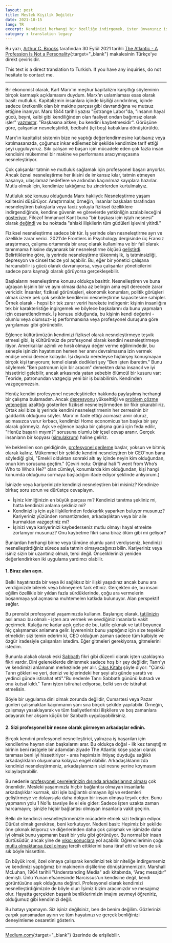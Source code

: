 ```yaml
---
layout: post
title: Meslek Kişilik Değildir
date: 2021-10-15
lang: TR
excerpt: Kendinizi herhangi bir özelliğe indirgemek, ister ünvanınız ister iş performansınız olsun, son derece zarar verici bir eylemdir
category : translation legacy
---
```



Bu yazı, [Arthur C. Brooks](https://www.theatlantic.com/author/arthur-c-brooks/) tarafından 30 Eylül 2021 tarihli [The Atlantic - A Profession Is Not a Personality](https://www.theatlantic.com/family/archive/2021/09/self-objectification-work/620246/){:target="_blank"} makalesinin Türkçe'ye direkt çevirisidir.


This text is a direct translation to Turkish. If you have any inquiries, do not hesitate to contact me.


<hr>


Bir ekonomist olarak, Karl Marx'ın meşhur kapitalizm karşıtlığı söyleminin birçok karmaşık açıklamasını duydum. Marx'ın uslamlaması esas olarak basit: mutluluk. Kapitalizmin insanlara içinde kişiliği arındırılmış, içinde sadece üretkenlik olan bir makine parçası gibi davrandığına ve mutsuz ettiğine inanıyor. Marx 1844 tarihli yazısı "Estrange Labor"da, "insanın hayal gücü, beyni, kalbi gibi kendiliğinden olan faaliyet ondan bağımsız olarak işler" [yazmıştır](https://www.marxists.org/archive/marx/works/1844/manuscripts/labour.htm). "Başkasına aitken; bu kendini kaybetmesidir". Görüşüne göre, çalışanlar nesneleştirildi, bedbaht (içi boş) kabuklara dönüştürüldü.


Marx'ın kapitalist sistemin bize ne yaptığı değerlendirmesine katılsanız veya katılmasanızda, çoğumuz inkar edilemez bir şekilde kendimize tarif ettiği şeyi uyguluyoruz. Sıkı çalışan ve başarı için mücadele eden çok fazla insan kendisini mükemmel bir makine ve performans aracıymışçasına nesneleştiriyor.


Çok çalışanlar tatmin ve mutluluk sağlamak için profesyonel başarı arıyorlar. Ancak öznel nesneleştirme her ikisini de imkansız kılar, tatmin etmeyen başarıya, ulaşılamaz hedeflere ve ardından kaçınılmaz kayıplara hazırlar. Mutlu olmak için, kendimize taktığımız bu zincirlerden kurtulmalıyız.


Mutluluk söz konusu olduğunda Marx haklıydı: Nesneleştirme yaşam kalitesini düşürüyor. Araştırmalar, örneğin, insanlar başkaları tarafından nesneleştiren bakışlarla veya taciz yoluyla fiziksel özelliklere indirgendiğinde, kendine güvenin ve görevlerde yetkinliğin azalabileceğini [gösteriyor](https://scholars.carroll.edu/handle/20.500.12647/3769). Filozof Immanuel Kant buna "bir başkası için iştah nesnesi" olarak [değindi](https://plato.stanford.edu/entries/feminism-objectification/) ve bu noktada "ahlaki ilişkilerin tüm güdüleri işlevini yitirdi."


Fiziksel nesneleştirme sadece bir tür. İş yerinde olan nesneleştirme ayrı ve özellikle zarar verici. 2021'de Frontiers in Psychology dergisinde üç Fransız araştırmacı, çalışma ortamında bir araç olarak kullanılma ve bir fail olarak tanınmama hissine dayanarak bir nesneleştirme ölçüsü [geliştirdi](https://www.frontiersin.org/articles/10.3389/fpsyg.2021.651071/full). Belirttiklerine göre, iş yerinde nesneleştirme tükenmişlik, iş tatminsizliği, depresyon ve cinsel tacize yol açabilir. Bu, eğer bir yönetici çalışana harcanabilir iş gücü olarak davranıyorsa, veya çalışanlar yöneticilerini sadece para kaynağı olarak görüyorsa gerçekleşebilir.


Başkalarını nesneleştirme konusu oldukça basittir. Nesnelleştiren ve buna uğrayan kişinin bir ve aynı olması daha az belirgin ama eşit derecede zarar vericidir. İnsanlar, fiziksel görünüşleri, ekonomik konumları, politik görüşleri olmak üzere pek çok şekilde kendilerini nesneleştirme kapasitesine sahipler. Örnek olarak - hepsi bir tek zarar veriri harekete indirgenir: kişinin insanlığını tek bir karakteristiğe ingirgemek ve böylece başkalarını da bunu yapmaları için cesaretlendirmek. İş konusu olduğunda, bu kişinin kendi değerini -olumlu veya olumsuz- iş performansına veya profesyonel duruşuna göre yargılaması gibi görünebilir.


Eğlence kültürümüzün kendimizi fiziksel olarak nesneleştirmeye teşvik etmesi gibi, iş kültürümüz de profesyonel olarak kendini nesneleştirmeye itiyor. Amerikalılar azimli ve hırslı olmaya değer verme eğilimindedir, bu seneple işinizin hayatınızın hemen her anını devralmasına izin vermek endişe verici derece kolaydır. İşi dışında neredeyse hiçbirşey konuşmayan birçok kişi tanıyorum; temel olarak dedikleri şey "Ben işten ibaretim." Bunu söylemek "Ben patronum için bir aracım" demekten daha insancıl ve iyi hissetirici gelebilir, ancak arkasında yatan sebebin ölümcül bir kusuru var: Teoride, patronundan vazgeçip yeni bir iş bulabilirsin. Kendinden vazgeçemezsin.


Henüz kendini profesyonel nesneleştiriciler hakkında paylaşılmış herhangi bir çalışma bulamadım. Ancak [depresyonu](https://onlinelibrary.wiley.com/doi/abs/10.1111/1471-6402.t01-1-00076) yükselttiği ve [problem çözme yeteneğini](https://journals.sagepub.com/doi/full/10.1111/j.1471-6402.2006.00262.x) azalttığı gösterilen fiziksel nesneleştirmeden bir fikir çıkarabiliriz. Ortak akıl bize iş yerinde kendini nesneleştirmenin her zerresinin bir gaddarlık olduğunu söyler. Marx'ın ifade ettiği acımasız amir oluruz, acımasızca vurur kırbacı, kendimizi Homo economicus'tan başka bir şey olarak görmeyiz. Aşk ve eğlence başka bir çalışma günü için feda edilir, "Henüz başarılı mıyım?" sorusuna olumlu bir içsel cevap aranır. Gerçek insanların bir kopyası ([simulakrum](https://tr.wikipedia.org/wiki/Simulakrum)) haline geliriz.


Ve beklenilen son geldiğinde, [profesyonel gerileme](https://www.theatlantic.com/magazine/archive/2019/07/work-peak-professional-decline/590650/) başlar, yoksun ve bitmiş olarak kalırız. Mükemmel bir şekilde kendini nesneleştiren bir CEO'nun bana söylediği gibi, "Emekli olduktan sonraki altı ay içinde neyin kim olduğundan, onun kim sorusuna geçtim." (Çeviri notu: Orijinal hali "I went from Who’s Who to Who’s He?" olan cümleyi, konumlarda kim olduğundan, kişi hangi konumda olduğunu sormaya başladığını ifade ediyor şeklinde anlıyorum.)


İşinizde veya kariyerinizde kendinizi nesneleştiren biri misiniz? Kendinize birkaç soru sorun ve dürüstçe cevaplayın.


- İşiniz kimliğinizin en büyük parçası mı? Kendinizi tanıtma şekliniz mi, hatta kendinizi anlama şekliniz mi?
- Kendinizi iş için aşk ilişkilerinden fedakarlık yaparken buluyor musunuz? Kariyeriniz yüzünden romantizmden, arkadaşlıktan veya bir aile kurmaktan vazgeçtiniz mi?
- İşinizi veya kariyerinizi kaybederseniz mutlu olmayı hayal etmekte zorlanıyor musunuz? Onu kaybetme fikri sana biraz ölüm gibi mi geliyor?


Bunlardan herhangi birine veya tümüne olumlu yanıt verdiyseniz, kendinizi nesnelleştirdiğiniz sürece asla tatmin olmayacağınızı bilin. Kariyeriniz veya işiniz sizin bir uzantınız olmalı, tersi değil. Önceliklerinizi yeniden değerlendirirken iki uygulama yardımcı olabilir.


#### 1. Biraz alan açın.


Belki hayatınızda bir veya iki sağlıksız bir ilişki yaşadınız ancak bunu ara verdiğinizde bilerek veya bilmeyerek fark ettiniz. Gerçekten de, bu insani eğilim özellikle bir yıldan fazla sürdüklerinde, çoğu ara vermelerin boşanmaya yol açmasına muhtemelen katkıda bulunuyor. Alan perspektif sağlar.


Bu prensibi profesyonel yaşamınızda kullanın. Başlangıç olarak, [tatilinizin](https://www.theatlantic.com/family/archive/2021/06/vacation-happiness-plan/619275/) asıl amacı bu olmalı - işten ara vermek ve sevdiğiniz insanlarla vakit geçirmek. Kulağa ne kadar açık gelse de bu, tatile çıkmak ve tatil boyunca hiç çalışmamak anlamına gelir. İşvereniniz bunu yaptığınız için size teşekkür etmelidir: sizi temin ederim ki, CEO olduğum zaman sadece tüm kalbiyle ve özgür iradesiyle çalışanları istedim. Eğer gitmeleri gerekiyorsa, gitmelerini istedim.


Bununla alakalı olarak eski [Sabbath](https://tr.wikipedia.org/wiki/Sebt_G%C3%BCn%C3%BC) fikri gibi düzenli olarak işten uzaklaşma fikri vardır. Dini geleneklerde dinlenmek sadece hoş bir şey değildir; Tanrı'yı ve kendimizi anlamanın merkezinde yer alır. [Çıkış Kitabı](https://tr.wikipedia.org/wiki/%C3%87%C4%B1k%C4%B1%C5%9F_Kitab%C4%B1) şöyle diyor: "Çünkü Tanrı gökleri ve yeri, denizi ve içlerindeki her şeyi altı günde yarattı ve yedinci günde istirahat etti"."Bu nedenle Tanrı Sabbath gününü kutsadı ve onu kutsal kıldı." Tanrı işten istirahat ediyorsa, belki sen de istirahat etmelisin.


Böyle bir uygulama dini olmak zorunda değildir, Cumartesi veya Pazar günleri çalışmaktan kaçınmanın yanı sıra birçok şekilde yapılabilir. Örneğin, çalışmayı yasaklayarak ve tüm faaliyetlerinizi ilişkilere ve boş zamanlara adayarak her akşam küçük bir Sabbath uygulayabilirsiniz.


#### 2. Sizi profesyonel bir nesne olarak görmeyen arkadaşlar edinin.


Birçok kendini profesyonel nesnelleştirici, yalnızca iş başarıları için kendilerine hayran olan başkalarını arar. Bu oldukça doğal - ilk kez tanıştığım birinin beni rastgele bir adamdan ziyade The Atlantic köşe yazarı olarak tanıması beni iyi hissettiriyor - ama hepimizin ihtiyaç duyduğu sağlıklı arkadaşlıkların oluşumuna kolayca engel olabilir. Arkadaşlıklarınızda kendinizi nesneleştirmeniz, arkadaşlarınızın sizi nesne yerine koymasını kolaylaştırabilir.


Bu nedenle [profesyonel çevrelerinizin dışında arkadaşlarınız olması](https://www.theatlantic.com/family/archive/2021/04/deep-friendships-aristotle/618529/) çok önemlidir. Mesleki yaşamınızla hiçbir bağlantısı olmayan insanlarla arkadaşlıklar kurmak, sizi işle bağlantılı olmayan ilgi ve erdemleri geliştirmeye ve dolayısıyla daha dolgun bir insan olmaya teşvik eder. Bunu yapmanın yolu 1 No'lu tavsiye ile el ele gider: Sadece işten uzakta zaman harcamayın; işinizle hiçbir bağlantısı olmayan insanlarla vakit geçirin.


Belki de kendinizi nesnelleştirmenizle mücadele etmek sizi tedirgin ediyor. Dürüst olmak gerekirse, beni korkutuyor. Nedeni basit: Hepimiz bir şekilde öne çıkmak istiyoruz ve diğerlerinden daha çok çalışmak ve işimizde daha iyi olmak bunu yapmanın basit bir yolu gibi görünüyor. Bu normal bir insan dürtüsüdür, ancak yine de [yıkıcı sonuçlara](https://www.psychologytoday.com/us/blog/starving-the-banquet/201105/dreaming-being-special) yol açabilir. Öğrencilerimin çoğu [mutlu olmaktansa özel olmayı](https://www.theatlantic.com/family/archive/2020/07/why-success-wont-make-you-happy/614731/) tercih ettiklerini bana itiraf etti ve ben de sık sık böyle hissettim.


En büyük ironi, özel olmaya çalışarak kendimizi tek bir niteliğe indirgememiz ve kendimizi yaptığımız bir makinenin dişlilerine dönüştürmemizdir. Marshall McLuhan, 1964 tarihli "Understanding Media" adlı kitabında, “Araç mesajdır” demişti. Ünlü Yunan efsanesinde Narcissus'un kendisine değil, kendi görüntüsüne aşık olduğuna değindi. Profesyonel olarak kendimizi nesnelleştirdiğimizde de böyle olur: İşimiz bizim aracımızdır ve mesajımız olur. Hayatta gerçekten başarılı benliklerimizin imajını sevmeyi öğreniriz, olduğumuz gibi kendimizi değil.


Bu hatayı yapmayın. Siz işiniz değilsiniz, ben de benim değilim. Gözlerinizi çarpık yansımadan ayırın ve tüm hayatınızı ve gerçek benliğinizi deneyimleme cesaretini gösterin.


<hr>


[Medium.com](https://link.medium.com/0woQVGIWmkb){:target="_blank"} üzerinde de erişilebilir.
